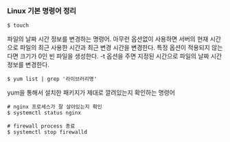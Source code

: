### Linux 기본 명령어 정리
```
$ touch
```
파일의 날짜 시간 정보를 변경하는 명령어. 아무런 옵션없이 사용하면 서버의 현재 시간으로 파일의 최근 사용한 시간과 최근 변경 시간을 변경한다. 특정 옵션이 적용되지 않는다면 크기가 0인 빈 파일을 생성한다. -t 옵션을 주면 지정된 시간으로 파일의 날짜 시간 정보를 변경한다.

```
$ yum list | grep '라이브러리명'
```
yum을 통해서 설치한 패키지가 제대로 깔려있는지 확인하는 명령어

```
# nginx 프로세스가 잘 살아있는지 확인
$ systemctl status nginx

# firewall process 종료
$ systemctl stop firewalld
```

